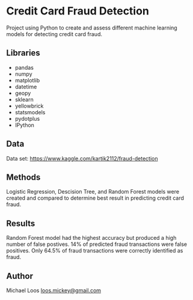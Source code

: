 # Credit Card Fraud Detection

Project using Python to create and assess different machine learning models for detecting credit card fraud.

## Libraries
* pandas
* numpy 
* matplotlib
* datetime
* geopy
* sklearn
* yellowbrick
* statsmodels
* pydotplus
* IPython

## Data
Data set: https://www.kaggle.com/kartik2112/fraud-detection

## Methods
Logistic Regression, Descision Tree, and Random Forest models were created and compared to determine best result in predicting credit card fraud. 

## Results
Random Forest model had the highest accuracy but produced a high number of false postives. 14% of predicted fraud transactions were false positives. Only 64.5% of fraud transactions were correctly identified as fraud. 

## Author

Michael Loos
loos.mickey@gmail.com
